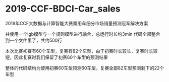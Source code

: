 # 2019-CCF-BDCI-Car_sales
2019年CCF大数据与计算智能大赛乘用车细分市场销量预测冠军解决方案

共使用一个lgb模型与一个规则模型进行融合，总运行时长约3min
代码全部整合到一个文件里了，共约500行

本次比赛初赛有60个车型，复赛有82个车型，由于初赛时长较长，复赛时长较短，因此复赛时我们保留了初赛60个车型的预测结果

整体的代码结构为使用初赛60车型预测60车型，复赛全部82车型预测剩下的22个车型
